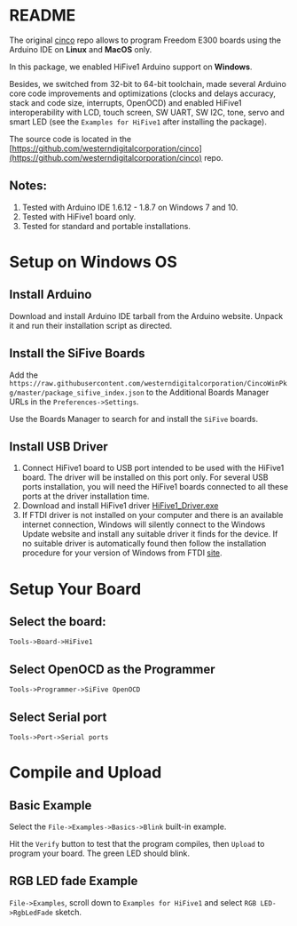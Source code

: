 # README

The original [cinco](https://github.com/sifive/cinco) repo allows to program Freedom E300 boards using the Arduino IDE on **Linux** and **MacOS** only.

In this package, we enabled HiFive1 Arduino support on **Windows**.

Besides, we switched from 32-bit to 64-bit toolchain, made several Arduino core code improvements and optimizations (clocks and delays accuracy, stack and code size, interrupts, OpenOCD) and enabled HiFive1 interoperability with LCD, touch screen, SW UART, SW I2C, tone, servo and smart LED (see the `Examples for HiFive1` after installing the package).

The source code is located in the [https://github.com/westerndigitalcorporation/cinco](https://github.com/westerndigitalcorporation/cinco) repo.

## Notes:
1. Tested with Arduino IDE 1.6.12 - 1.8.7 on Windows 7 and 10.
2. Tested with HiFive1 board only.
3. Tested for standard and portable installations.

# Setup on Windows OS

## Install Arduino

Download and install Arduino IDE tarball from the Arduino website. Unpack it and run their installation script as directed.

## Install the SiFive Boards

Add the `https://raw.githubusercontent.com/westerndigitalcorporation/CincoWinPkg/master/package_sifive_index.json`
to the Additional Boards Manager URLs in the `Preferences->Settings`.

Use the Boards Manager to search for and install the `SiFive` boards.

## Install USB Driver

1. Connect HiFive1 board to USB port intended to be used with the HiFive1 board. The driver will be installed on this port only. For several USB ports installation, you will need the HiFive1 boards connected to all these ports at the driver installation time.
2. Download and install HiFive1 driver [HiFive1_Driver.exe](https://github.com/westerndigitalcorporation/CincoWinPkg/releases/download/v1.0/HiFive1_Driver.exe)
3. If FTDI driver is not installed on your computer and there is an available internet connection, Windows will silently connect to the Windows Update website and install any suitable driver it finds for the device. If no suitable driver is automatically found then follow the installation procedure for your version of Windows from FTDI [site](https://www.ftdichip.com/Drivers/VCP.htm).

# Setup Your Board

## Select the board:
```
Tools->Board->HiFive1
```

## Select OpenOCD as the Programmer
```
Tools->Programmer->SiFive OpenOCD
```
## Select Serial port
```
Tools->Port->Serial ports
```
# Compile and Upload

## Basic Example

Select the `File->Examples->Basics->Blink` built-in example.

Hit the `Verify` button to test that the program compiles,
then `Upload` to program your board. The green LED should blink.

## RGB LED fade Example

`File->Examples`, scroll down to `Examples for HiFive1` and select `RGB LED->RgbLedFade` sketch.
